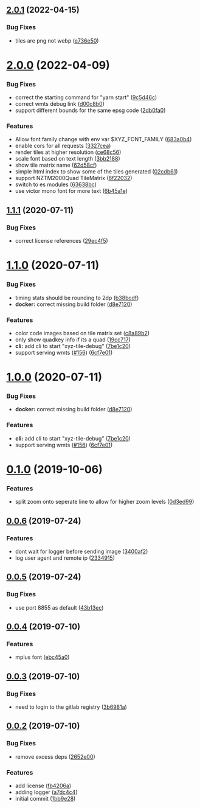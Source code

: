 <a name="2.0.1"></a>
## [2.0.1](https://github.com/blacha/xyz-tile-debug/compare/v2.0.0...v2.0.1) (2022-04-15)


### Bug Fixes

* tiles are png not webp ([e736e50](https://github.com/blacha/xyz-tile-debug/commit/e736e50))



<a name="2.0.0"></a>
# [2.0.0](https://github.com/blacha/xyz-tile-debug/compare/v1.1.1...v2.0.0) (2022-04-09)


### Bug Fixes

* correct the starting command for "yarn start" ([9c5d46c](https://github.com/blacha/xyz-tile-debug/commit/9c5d46c))
* correct wmts debug link ([d00c8b0](https://github.com/blacha/xyz-tile-debug/commit/d00c8b0))
* support different bounds for the same epsg code ([2db0fa0](https://github.com/blacha/xyz-tile-debug/commit/2db0fa0))


### Features

* Allow font family change with env var $XYZ_FONT_FAMILY ([683a0b4](https://github.com/blacha/xyz-tile-debug/commit/683a0b4))
* enable cors for all requests ([3327cea](https://github.com/blacha/xyz-tile-debug/commit/3327cea))
* render tiles at higher resolution ([ce68c56](https://github.com/blacha/xyz-tile-debug/commit/ce68c56))
* scale font based on text length ([3bb2188](https://github.com/blacha/xyz-tile-debug/commit/3bb2188))
* show tile matrix name ([62d58cf](https://github.com/blacha/xyz-tile-debug/commit/62d58cf))
* simple html index to show some of the tiles generated ([02cdb61](https://github.com/blacha/xyz-tile-debug/commit/02cdb61))
* support NZTM2000Quad TileMatrix ([6f22032](https://github.com/blacha/xyz-tile-debug/commit/6f22032))
* switch to es modules ([63638bc](https://github.com/blacha/xyz-tile-debug/commit/63638bc))
* use victor mono font for more text ([6b45a1e](https://github.com/blacha/xyz-tile-debug/commit/6b45a1e))



## [1.1.1](https://github.com/blacha/xyz-tile-debug/compare/v1.1.0...v1.1.1) (2020-07-11)


### Bug Fixes

* correct license references ([29ec4f5](https://github.com/blacha/xyz-tile-debug/commit/29ec4f5671fce3a9174c5ee4cc6e0bdb31557112))



# [1.1.0](https://github.com/blacha/xyz-tile-debug/compare/v0.1.0...v1.1.0) (2020-07-11)


### Bug Fixes

* timing stats should be rounding to 2dp ([b38bcdf](https://github.com/blacha/xyz-tile-debug/commit/b38bcdfea0531503532b84d2f7006623548c7c86))
* **docker:** correct missing build folder ([d8e7120](https://github.com/blacha/xyz-tile-debug/commit/d8e712080e5b3679302c9b7125259850492c50fc))


### Features

* color code images based on tile matrix set ([c8a89b2](https://github.com/blacha/xyz-tile-debug/commit/c8a89b2253a9d3826c06dbe7d3ab3c4a9d438aa7))
* only show quadkey info if its a quad ([19cc717](https://github.com/blacha/xyz-tile-debug/commit/19cc717dbb26920396b2e87f8563c768e73fbdbf))
* **cli:** add cli to start "xyz-tile-debug" ([7be1c20](https://github.com/blacha/xyz-tile-debug/commit/7be1c20b9b96b50cbef0f209b7923e6553cebc8f))
* support serving wmts ([#156](https://github.com/blacha/xyz-tile-debug/issues/156)) ([6cf7e01](https://github.com/blacha/xyz-tile-debug/commit/6cf7e015bca26877cee89f61d237c8c2059acaf6))



# [1.0.0](https://github.com/blacha/xyz-tile-debug/compare/v0.1.0...v1.0.0) (2020-07-11)


### Bug Fixes

* **docker:** correct missing build folder ([d8e7120](https://github.com/blacha/xyz-tile-debug/commit/d8e712080e5b3679302c9b7125259850492c50fc))


### Features

* **cli:** add cli to start "xyz-tile-debug" ([7be1c20](https://github.com/blacha/xyz-tile-debug/commit/7be1c20b9b96b50cbef0f209b7923e6553cebc8f))
* support serving wmts ([#156](https://github.com/blacha/xyz-tile-debug/issues/156)) ([6cf7e01](https://github.com/blacha/xyz-tile-debug/commit/6cf7e015bca26877cee89f61d237c8c2059acaf6))



# [0.1.0](https://github.com/blacha/xyz-tile-debug/compare/v0.0.6...v0.1.0) (2019-10-06)


### Features

* split zoom onto seperate line to allow for higher zoom levels ([0d3ed99](https://github.com/blacha/xyz-tile-debug/commit/0d3ed99c06af291753a3bc13bbbb180083af85af))



## [0.0.6](https://github.com/blacha/xyz-tile-debug/compare/v0.0.5...v0.0.6) (2019-07-24)


### Features

* dont wait for logger before sending image ([3400af2](https://github.com/blacha/xyz-tile-debug/commit/3400af21b7a632fbe658d8919c43b14f0cfacd85))
* log user agent and remote ip ([2334915](https://github.com/blacha/xyz-tile-debug/commit/2334915d50c3fa6c4e66483f8c7b49507f406d39))



## [0.0.5](https://github.com/blacha/xyz-tile-debug/compare/v0.0.4...v0.0.5) (2019-07-24)


### Bug Fixes

* use port 8855 as default ([43b13ec](https://github.com/blacha/xyz-tile-debug/commit/43b13ece7ddd4b0603bb6d3ac9558fea2545dd27))



## [0.0.4](https://github.com/blacha/xyz-tile-debug/compare/v0.0.3...v0.0.4) (2019-07-10)


### Features

* mplus font ([ebc45a0](https://github.com/blacha/xyz-tile-debug/commit/ebc45a056f796d71ab51213a761088278314777d))



## [0.0.3](https://github.com/blacha/xyz-tile-debug/compare/v0.0.2...v0.0.3) (2019-07-10)


### Bug Fixes

* need to login to the gitlab registry ([3b6981a](https://github.com/blacha/xyz-tile-debug/commit/3b6981ae89b124aad02ed35153e9f2b06d1676c6))



## [0.0.2](https://github.com/blacha/xyz-tile-debug/compare/1bb9e28a32cdf901b5bd3e0cf6a35eac90a54664...v0.0.2) (2019-07-10)


### Bug Fixes

* remove excess deps ([2652e00](https://github.com/blacha/xyz-tile-debug/commit/2652e005df9703bd13de0ff671a631f35095685b))


### Features

* add license ([fb4206a](https://github.com/blacha/xyz-tile-debug/commit/fb4206a62f788afa5607223e14e961ca8000e694))
* adding logger ([a7dc4c4](https://github.com/blacha/xyz-tile-debug/commit/a7dc4c452d41c4390f7ab4803b63cef62060d5f1))
* initial commit ([1bb9e28](https://github.com/blacha/xyz-tile-debug/commit/1bb9e28a32cdf901b5bd3e0cf6a35eac90a54664))



